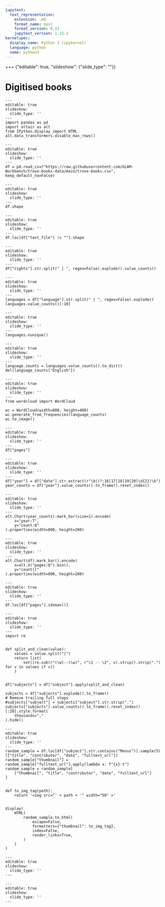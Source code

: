 ```yaml
---
jupytext:
  text_representation:
    extension: .md
    format_name: myst
    format_version: 0.13
    jupytext_version: 1.15.2
kernelspec:
  display_name: Python 3 (ipykernel)
  language: python
  name: python3
---
```


+++ {"editable": true, "slideshow": {"slide_type": ""}}

# Digitised books

```{code-cell} ipython3
---
editable: true
slideshow:
  slide_type: ''
---
import pandas as pd
import altair as alt
from IPython.display import HTML
alt.data_transformers.disable_max_rows()
```

```{code-cell} ipython3
---
editable: true
slideshow:
  slide_type: ''
---
df = pd.read_csv("https://raw.githubusercontent.com/GLAM-Workbench/trove-books-data/main/trove-books.csv", keep_default_na=False)
```

```{code-cell} ipython3
---
editable: true
slideshow:
  slide_type: ''
---
df.shape
```

```{code-cell} ipython3
---
editable: true
slideshow:
  slide_type: ''
---
df.loc[df["text_file"] != ""].shape
```

```{code-cell} ipython3
---
editable: true
slideshow:
  slide_type: ''
---
df["rights"].str.split(" | ", regex=False).explode().value_counts()
```

```{code-cell} ipython3
---
editable: true
slideshow:
  slide_type: ''
---
languages = df["language"].str.split(" | ", regex=False).explode()
languages.value_counts()[:10]
```

```{code-cell} ipython3
---
editable: true
slideshow:
  slide_type: ''
---
languages.nunique()
```

```{code-cell} ipython3
---
editable: true
slideshow:
  slide_type: ''
---
language_counts = languages.value_counts().to_dict()
del(language_counts["English"])
```

```{code-cell} ipython3
---
editable: true
slideshow:
  slide_type: ''
---
from wordcloud import WordCloud

wc = WordCloud(width=800, height=400)
wc.generate_from_frequencies(language_counts)
wc.to_image()
```

```{code-cell} ipython3
---
editable: true
slideshow:
  slide_type: ''
---
df["pages"]
```

```{code-cell} ipython3
---
editable: true
slideshow:
  slide_type: ''
---
df["year"] = df["date"].str.extract(r"\b((?:16|17|18|19|20)\d{2})\b")
year_counts = df["year"].value_counts().to_frame().reset_index()
```

```{code-cell} ipython3
---
editable: true
slideshow:
  slide_type: ''
---
alt.Chart(year_counts).mark_bar(size=1).encode(
    x="year:T",
    y="count:Q"
).properties(width=800, height=200)
```

```{code-cell} ipython3
---
editable: true
slideshow:
  slide_type: ''
---
alt.Chart(df).mark_bar().encode(
    x=alt.X("pages:Q").bin(),
    y="count()"
).properties(width=800, height=200)
```

```{code-cell} ipython3
---
editable: true
slideshow:
  slide_type: ''
---
df.loc[df["pages"].idxmax()]
```

```{code-cell} ipython3
---
editable: true
slideshow:
  slide_type: ''
---
import re


def split_and_clean(value):
    values = value.split("|")
    return list(
        set([re.sub(r"(\w)--(\w)", r"\1 -- \2", v).strip().strip(".") for v in values if v])
    )


df["subjects"] = df["subject"].apply(split_and_clean)

subjects = df["subjects"].explode().to_frame()
# Remove trailing full stops
#subjects["subject"] = subjects["subject"].str.strip(".")
subjects["subjects"].value_counts().to_frame().reset_index()[:20].style.format(
    thousands=","
).hide()
```

```{code-cell} ipython3
---
editable: true
slideshow:
  slide_type: ''
---
random_sample = df.loc[df["subject"].str.contains("Menus")].sample(5)[["title", "contributor", "date", "fulltext_url"]]
random_sample["thumbnail"] = random_sample["fulltext_url"].apply(lambda x: f"{x}-t")
random_sample = random_sample[
    ["thumbnail", "title", "contributor", "date", "fulltext_url"]
]


def to_img_tag(path):
    return '<img src="' + path + '" width="50" >'


display(
    HTML(
        random_sample.to_html(
            escape=False,
            formatters={"thumbnail": to_img_tag},
            index=False,
            render_links=True,
        )
    )
)
```

```{code-cell} ipython3
---
editable: true
slideshow:
  slide_type: ''
---

```

```{code-cell} ipython3
---
editable: true
slideshow:
  slide_type: ''
---

```
